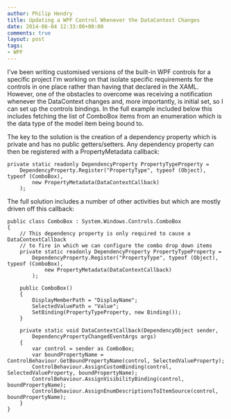 ```yaml
---
author: Philip Hendry
title: Updating a WPF Control Whenever the DataContext Changes
date: 2014-06-04 12:33:00+00:00
comments: true
layout: post
tags:
- WPF
---
```


I've been writing customised versions of the built-in WPF controls for a specific project I'm working on that isolate specific requirements for the controls in one place rather than having that declared in the XAML. However, one of the obstacles to overcome was receiving a notification whenever the DataContext changes and, more importantly, is initial set, so I can set up the controls bindings. In the full example included below this includes fetching the list of ComboBox items from an enumeration which is the data type of the model item being bound to.

The key to the solution is the creation of a dependency property which is private and has no public getters/setters. Any dependency property can then be registered with a PropertyMetadata callback:

```
private static readonly DependencyProperty PropertyTypeProperty =    
    DependencyProperty.Register("PropertyType", typeof (Object), typeof (ComboBox), 
        new PropertyMetadata(DataContextCallback)
    );
```

The full solution includes a number of other activities but which are mostly driven off this callback:

```
public class ComboBox : System.Windows.Controls.ComboBox
{
    // This dependency property is only required to cause a DataContextCallback 
    // to fire in which we can configure the combo drop down items
    private static readonly DependencyProperty PropertyTypeProperty =    
        DependencyProperty.Register("PropertyType", typeof (Object), typeof (ComboBox), 
            new PropertyMetadata(DataContextCallback)
        );

    public ComboBox()
    {            
        DisplayMemberPath = "DisplayName";
        SelectedValuePath = "Value";
        SetBinding(PropertyTypeProperty, new Binding());
    }

    private static void DataContextCallback(DependencyObject sender, 
        DependencyPropertyChangedEventArgs args)
    {
        var control = sender as ComboBox;
        var boundPropertyName = ControlBehaviour.GetBoundPropertyName(control, SelectedValueProperty);
        ControlBehaviour.AssignCustomBinding(control, SelectedValueProperty, boundPropertyName);
        ControlBehaviour.AssignVisibilityBinding(control, boundPropertyName);
        ControlBehaviour.AssignEnumDescriptionsToItemSource(control, boundPropertyName);
    }
}
```
